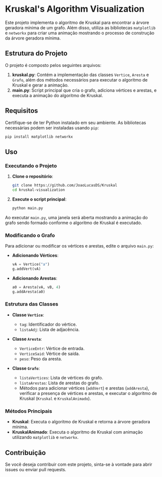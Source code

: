 # Kruskal's Algorithm Visualization

Este projeto implementa o algoritmo de Kruskal para encontrar a árvore geradora mínima de um grafo. Além disso, utiliza as bibliotecas `matplotlib` e `networkx` para criar uma animação mostrando o processo de construção da árvore geradora mínima.

## Estrutura do Projeto

O projeto é composto pelos seguintes arquivos:

1. **kruskal.py**: Contém a implementação das classes `Vertice`, `Aresta` e `Grafo`, além dos métodos necessários para executar o algoritmo de Kruskal e gerar a animação.
2. **main.py**: Script principal que cria o grafo, adiciona vértices e arestas, e executa a animação do algoritmo de Kruskal.

## Requisitos

Certifique-se de ter Python instalado em seu ambiente. As bibliotecas necessárias podem ser instaladas usando `pip`:

```bash
pip install matplotlib networkx
```
## Uso

### Executando o Projeto

1. **Clone o repositório**:

   ```bash
   git clone https://github.com/JoaoLucasDS/Kruskal
   cd kruskal-visualization
   ```

2. **Execute o script principal**:

   ```bash
   python main.py
   ```

Ao executar `main.py`, uma janela será aberta mostrando a animação do grafo sendo formado conforme o algoritmo de Kruskal é executado.

### Modificando o Grafo

Para adicionar ou modificar os vértices e arestas, edite o arquivo `main.py`:

- **Adicionando Vértices**:
  ```python
  vA = Vertice("a")
  g.addVert(vA)
  ```

- **Adicionando Arestas**:
  ```python
  a0 = Aresta(vA, vB, 4)
  g.addAresta(a0)
  ```

### Estrutura das Classes

- **Classe `Vertice`**:
  - `tag`: Identificador do vértice.
  - `listaAdj`: Lista de adjacência.

- **Classe `Aresta`**:
  - `VerticeEntr`: Vértice de entrada.
  - `VerticeSaid`: Vértice de saída.
  - `peso`: Peso da aresta.

- **Classe `Grafo`**:
  - `listaVertices`: Lista de vértices do grafo.
  - `listaArestas`: Lista de arestas do grafo.
  - Métodos para adicionar vértices (`addVert`) e arestas (`addAresta`), verificar a presença de vértices e arestas, e executar o algoritmo de Kruskal (`Kruskal` e `KruskalAnimado`).

### Métodos Principais

- **Kruskal**: Executa o algoritmo de Kruskal e retorna a árvore geradora mínima.
- **KruskalAnimado**: Executa o algoritmo de Kruskal com animação utilizando `matplotlib` e `networkx`.

## Contribuição

Se você deseja contribuir com este projeto, sinta-se à vontade para abrir issues ou enviar pull requests.
